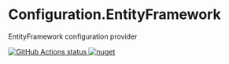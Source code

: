 # Configuration.EntityFramework
EntityFramework configuration provider 
<p align="left">
  <a href="https://github.com/honamic/Configuration.EntityFramework">
     <img alt="GitHub Actions status" src="https://github.com/honamic/Configuration.EntityFramework/actions/workflows/build.yml/badge.svg">
  </a>
  <a href="https://www.nuget.org/packages/Honamic.Configuration.EntityFramework/">
       <img alt="nuget" src="https://img.shields.io/nuget/v/Honamic.Configuration.EntityFramework?style=plastic">
  </a>
</p>
